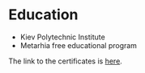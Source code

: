 # Education

- Kiev Polytechnic Institute
- Metarhia free educational program

The link to the certificates is [here](https://github.com/makskhv21/myCertificates).